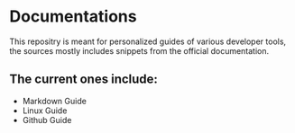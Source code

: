 # Documentations
This repositry is meant for personalized guides of various developer tools, the sources mostly includes snippets from the official documentation.

## The current ones include:
- Markdown Guide
- Linux Guide
- Github Guide
